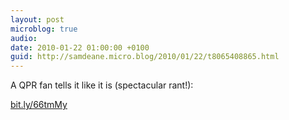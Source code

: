 ```yaml
---
layout: post
microblog: true
audio: 
date: 2010-01-22 01:00:00 +0100
guid: http://samdeane.micro.blog/2010/01/22/t8065408865.html
---
```

A QPR fan tells it like it is (spectacular rant!):

[bit.ly/66tmMy](http://bit.ly/66tmMy)
